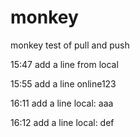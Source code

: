 # monkey
monkey test of pull and push

15:47 add a line from local

15:55 add a line online123

16:11 add a line local: aaa

16:12 add a line local: def